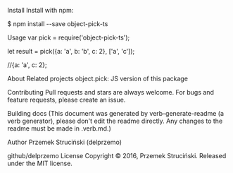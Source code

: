 Install
Install with npm:

$ npm install --save object-pick-ts

Usage
var pick = require('object-pick-ts');
 
let result = pick({a: 'a', b: 'b', c: 2}, ['a', 'c']);

//{a: 'a', c: 2};
        
About
Related projects
object.pick: JS version of this package

Contributing
Pull requests and stars are always welcome. For bugs and feature requests, please create an issue.

Building docs
(This document was generated by verb-generate-readme (a verb generator), please don't edit the readme directly. Any changes to the readme must be made in .verb.md.)

Author
Przemek Struciński (delprzemo)

github/delprzemo
License
Copyright © 2016, Przemek Struciński. Released under the MIT license.
